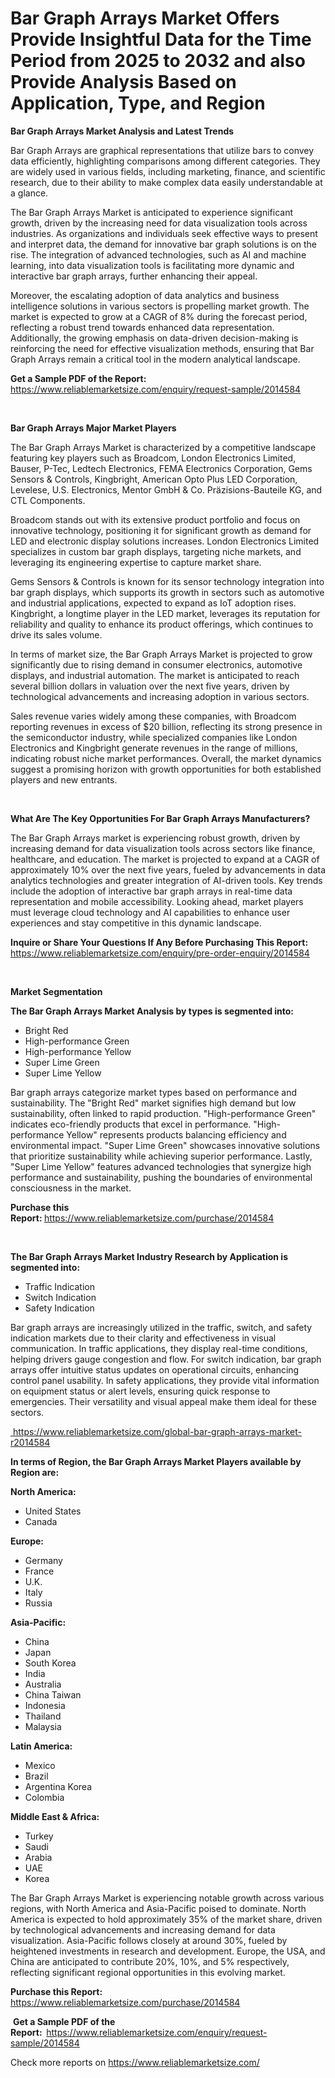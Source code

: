<p><h1>Bar Graph Arrays Market Offers Provide Insightful Data for the Time Period from 2025 to 2032 and also Provide Analysis Based on Application, Type, and Region</h1></p><p><strong>Bar Graph Arrays Market Analysis and Latest Trends</strong></p>
<p><p>Bar Graph Arrays are graphical representations that utilize bars to convey data efficiently, highlighting comparisons among different categories. They are widely used in various fields, including marketing, finance, and scientific research, due to their ability to make complex data easily understandable at a glance. </p><p>The Bar Graph Arrays Market is anticipated to experience significant growth, driven by the increasing need for data visualization tools across industries. As organizations and individuals seek effective ways to present and interpret data, the demand for innovative bar graph solutions is on the rise. The integration of advanced technologies, such as AI and machine learning, into data visualization tools is facilitating more dynamic and interactive bar graph arrays, further enhancing their appeal.</p><p>Moreover, the escalating adoption of data analytics and business intelligence solutions in various sectors is propelling market growth. The market is expected to grow at a CAGR of 8% during the forecast period, reflecting a robust trend towards enhanced data representation. Additionally, the growing emphasis on data-driven decision-making is reinforcing the need for effective visualization methods, ensuring that Bar Graph Arrays remain a critical tool in the modern analytical landscape.</p></p>
<p><strong>Get a Sample PDF of the Report:&nbsp;</strong> <a href="https://www.reliablemarketsize.com/enquiry/request-sample/2014584?utm_campaign=2892&utm_medium=2&utm_source=Github&utm_content=ia&utm_term=06042025&utm_id=bar-graph-arrays">https://www.reliablemarketsize.com/enquiry/request-sample/2014584</a></p>
<p>&nbsp;</p>
<p><strong>Bar Graph Arrays Major Market Players</strong></p>
<p><p>The Bar Graph Arrays Market is characterized by a competitive landscape featuring key players such as Broadcom, London Electronics Limited, Bauser, P-Tec, Ledtech Electronics, FEMA Electronics Corporation, Gems Sensors & Controls, Kingbright, American Opto Plus LED Corporation, Levelese, U.S. Electronics, Mentor GmbH & Co. Präzisions-Bauteile KG, and CTL Components. </p><p>Broadcom stands out with its extensive product portfolio and focus on innovative technology, positioning it for significant growth as demand for LED and electronic display solutions increases. London Electronics Limited specializes in custom bar graph displays, targeting niche markets, and leveraging its engineering expertise to capture market share. </p><p>Gems Sensors & Controls is known for its sensor technology integration into bar graph displays, which supports its growth in sectors such as automotive and industrial applications, expected to expand as IoT adoption rises. Kingbright, a longtime player in the LED market, leverages its reputation for reliability and quality to enhance its product offerings, which continues to drive its sales volume. </p><p>In terms of market size, the Bar Graph Arrays Market is projected to grow significantly due to rising demand in consumer electronics, automotive displays, and industrial automation. The market is anticipated to reach several billion dollars in valuation over the next five years, driven by technological advancements and increasing adoption in various sectors. </p><p>Sales revenue varies widely among these companies, with Broadcom reporting revenues in excess of $20 billion, reflecting its strong presence in the semiconductor industry, while specialized companies like London Electronics and Kingbright generate revenues in the range of millions, indicating robust niche market performances. Overall, the market dynamics suggest a promising horizon with growth opportunities for both established players and new entrants.</p></p>
<p>&nbsp;</p>
<p><strong>What Are The Key Opportunities For Bar Graph Arrays Manufacturers?</strong></p>
<p><p>The Bar Graph Arrays market is experiencing robust growth, driven by increasing demand for data visualization tools across sectors like finance, healthcare, and education. The market is projected to expand at a CAGR of approximately 10% over the next five years, fueled by advancements in data analytics technologies and greater integration of AI-driven tools. Key trends include the adoption of interactive bar graph arrays in real-time data representation and mobile accessibility. Looking ahead, market players must leverage cloud technology and AI capabilities to enhance user experiences and stay competitive in this dynamic landscape.</p></p>
<p><strong>Inquire or Share Your Questions If Any Before Purchasing This Report:</strong> <a href="https://www.reliablemarketsize.com/enquiry/pre-order-enquiry/2014584?utm_campaign=2892&utm_medium=2&utm_source=Github&utm_content=ia&utm_term=06042025&utm_id=bar-graph-arrays">https://www.reliablemarketsize.com/enquiry/pre-order-enquiry/2014584</a></p>
<p>&nbsp;</p>
<p><strong>Market Segmentation</strong></p>
<p><strong>The Bar Graph Arrays Market Analysis by types is segmented into:</strong></p>
<p><ul><li>Bright Red</li><li>High-performance Green</li><li>High-performance Yellow</li><li>Super Lime Green</li><li>Super Lime Yellow</li></ul></p>
<p><p>Bar graph arrays categorize market types based on performance and sustainability. The "Bright Red" market signifies high demand but low sustainability, often linked to rapid production. "High-performance Green" indicates eco-friendly products that excel in performance. "High-performance Yellow" represents products balancing efficiency and environmental impact. "Super Lime Green" showcases innovative solutions that prioritize sustainability while achieving superior performance. Lastly, "Super Lime Yellow" features advanced technologies that synergize high performance and sustainability, pushing the boundaries of environmental consciousness in the market.</p></p>
<p><strong>Purchase this Report:&nbsp;</strong><a href="https://www.reliablemarketsize.com/purchase/2014584?utm_campaign=2892&utm_medium=2&utm_source=Github&utm_content=ia&utm_term=06042025&utm_id=bar-graph-arrays">https://www.reliablemarketsize.com/purchase/2014584</a></p>
<p>&nbsp;</p>
<p><strong>The Bar Graph Arrays Market Industry Research by Application is segmented into:</strong></p>
<p><ul><li>Traffic Indication</li><li>Switch Indication</li><li>Safety Indication</li></ul></p>
<p><p>Bar graph arrays are increasingly utilized in the traffic, switch, and safety indication markets due to their clarity and effectiveness in visual communication. In traffic applications, they display real-time conditions, helping drivers gauge congestion and flow. For switch indication, bar graph arrays offer intuitive status updates on operational circuits, enhancing control panel usability. In safety applications, they provide vital information on equipment status or alert levels, ensuring quick response to emergencies. Their versatility and visual appeal make them ideal for these sectors.</p></p>
<p><a href="https://www.reliablemarketsize.com/global-bar-graph-arrays-market-r2014584?utm_campaign=2892&utm_medium=2&utm_source=Github&utm_content=ia&utm_term=06042025&utm_id=bar-graph-arrays">&nbsp;https://www.reliablemarketsize.com/global-bar-graph-arrays-market-r2014584</a></p>
<p><strong>In terms of Region, the Bar Graph Arrays Market Players available by Region are:</strong></p>
<p>
    <p> <strong> North America: </strong>
        <ul>
            <li>United States</li>
            <li>Canada</li>
        </ul>
        </p> 
    <p> <strong> Europe: </strong>
        <ul>
            <li>Germany</li>
            <li>France</li>
            <li>U.K.</li>
            <li>Italy</li>
            <li>Russia</li>
        </ul>
        </p> 
    <p> <strong> Asia-Pacific: </strong>
        <ul>
            <li>China</li>
            <li>Japan</li>
            <li>South Korea</li>
            <li>India</li>
            <li>Australia</li>
            <li>China Taiwan</li>
            <li>Indonesia</li>
            <li>Thailand</li>
            <li>Malaysia</li>
        </ul>
        </p> 
    <p> <strong> Latin America: </strong>
        <ul>
            <li>Mexico</li>
            <li>Brazil</li>
            <li>Argentina Korea</li>
            <li>Colombia</li>
        </ul>
        </p> 
    <p> <strong> Middle East & Africa: </strong>
        <ul>
            <li>Turkey</li>
            <li>Saudi</li>
            <li>Arabia</li>
            <li>UAE</li>
            <li>Korea</li>
        </ul>
    </p>
    </p>
<p><p>The Bar Graph Arrays Market is experiencing notable growth across various regions, with North America and Asia-Pacific poised to dominate. North America is expected to hold approximately 35% of the market share, driven by technological advancements and increasing demand for data visualization. Asia-Pacific follows closely at around 30%, fueled by heightened investments in research and development. Europe, the USA, and China are anticipated to contribute 20%, 10%, and 5% respectively, reflecting significant regional opportunities in this evolving market.</p></p>
<p><strong>Purchase this Report: </strong><a href="https://www.reliablemarketsize.com/purchase/2014584?utm_campaign=2892&utm_medium=2&utm_source=Github&utm_content=ia&utm_term=06042025&utm_id=bar-graph-arrays">https://www.reliablemarketsize.com/purchase/2014584</a></p>
<p>&nbsp;<strong>Get a Sample PDF of the Report:&nbsp;&nbsp;</strong><a href="https://www.reliablemarketsize.com/enquiry/request-sample/2014584?utm_campaign=2892&utm_medium=2&utm_source=Github&utm_content=ia&utm_term=06042025&utm_id=bar-graph-arrays">https://www.reliablemarketsize.com/enquiry/request-sample/2014584</a></p>
<p><strong></strong></p>
<p>Check more reports on <a href="https://www.reliablemarketsize.com/?utm_campaign=2892&utm_medium=2&utm_source=Github&utm_content=ia&utm_term=06042025&utm_id=bar-graph-arrays">https://www.reliablemarketsize.com/</a></p>